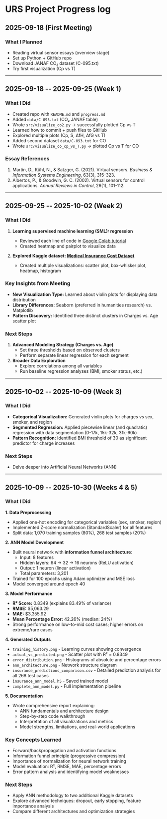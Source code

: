 # URS Project Progress log

## 2025-09-18 (First Meeting)
### What I Planned
- Reading virtual sensor essays (overview stage)
- Set up Python + GitHub repo
- Download JANAF CO₂ dataset (C-095.txt)
- Try first visualization (Cp vs T)

---

## 2025-09-18 -- 2025-09-25 (Week 1)
### What I Did
- Created repo with `README.md` and `progress.md`
- Added `data/C-095.txt` (CO₂ JANAF table)
- Wrote `src/visualize_co2.py` → successfully plotted Cp vs T
- Learned how to commit + push files to GitHub
- Explored multiple plots (Cp, S, ΔfH, ΔfG vs T)
- Added second dataset `data/C-093.txt` for CO
- Wrote `src/visualize_co_cp_vs_T.py` → plotted Cp vs T for CO

### Essay References
1. Martin, D., Kühl, N., & Satzger, G. (2021). Virtual sensors. *Business & Information Systems Engineering*, 63(3), 315-323.
2. Albertos, P., & Goodwin, G. C. (2002). Virtual sensors for control applications. *Annual Reviews in Control*, 26(1), 101-112.

---

## 2025-09-25 -- 2025-10-02 (Week 2)
### What I Did
1. **Learning supervised machine learning (SML): regression**
   - Reviewed each line of code in [Google Colab tutorial](https://colab.research.google.com/drive/1FfikNXcsL1t77IHjIh0tLhHhvhrnKHir)
   - Created heatmap and pairplot to visualize data

2. **Explored Kaggle dataset: [Medical Insurance Cost Dataset](https://www.kaggle.com/datasets/mosapabdelghany/medical-insurance-cost-dataset)**
   - Created multiple visualizations: scatter plot, box-whisker plot, heatmap, histogram

### Key Insights from Meeting
- **New Visualization Type:** Learned about violin plots for displaying data distribution
- **Library Differences:** Seaborn (preferred in humanities research) vs. Matplotlib
- **Pattern Discovery:** Identified three distinct clusters in Charges vs. Age scatter plot

### Next Steps
1. **Advanced Modeling Strategy (Charges vs. Age)**
   - Set three thresholds based on observed clusters
   - Perform separate linear regression for each segment
2. **Broader Data Exploration**
   - Explore correlations among all variables
   - Run baseline regression analyses (BMI, smoker status, etc.)

---

## 2025-10-02 -- 2025-10-09 (Week 3)
### What I Did
- **Categorical Visualization:** Generated violin plots for charges vs sex, smoker, and region
- **Segmented Regression:** Applied piecewise linear (and quadratic) regression with data segmentation (0-17k, 15k-32k, 31k-60k)
- **Pattern Recognition:** Identified BMI threshold of 30 as significant predictor for charge increases

### Next Steps
- Delve deeper into Artificial Neural Networks (ANN)

---

## 2025-10-09 -- 2025-10-30 (Weeks 4 & 5)
### What I Did

**1. Data Preprocessing**
- Applied one-hot encoding for categorical variables (sex, smoker, region)
- Implemented Z-score normalization (StandardScaler) for all features
- Split data: 1,070 training samples (80%), 268 test samples (20%)

**2. ANN Model Development**
- Built neural network with **information funnel architecture**:
  - Input: 8 features
  - Hidden layers: 64 → 32 → 16 neurons (ReLU activation)
  - Output: 1 neuron (linear activation)
  - Total parameters: 3,201
- Trained for 100 epochs using Adam optimizer and MSE loss
- Model converged around epoch 40

**3. Model Performance**
- **R² Score:** 0.8349 (explains 83.49% of variance)
- **RMSE:** $5,063.29
- **MAE:** $3,355.92
- **Mean Percentage Error:** 42.26% (median: 24%)
- Strong performance on low-to-mid cost cases; higher errors on extreme/rare cases

**4. Generated Outputs**
- `training_history.png` - Learning curves showing convergence
- `actual_vs_predicted.png` - Scatter plot with R² = 0.8349
- `error_distribution.png` - Histograms of absolute and percentage errors
- `ann_architecture.png` - Network structure diagram
- `insurance_predictions_comparison.csv` - Detailed prediction analysis for all 268 test cases
- `insurance_ann_model.h5` - Saved trained model
- `complete_ann_model.py` - Full implementation pipeline

**5. Documentation**
- Wrote comprehensive report explaining:
  - ANN fundamentals and architecture design
  - Step-by-step code walkthrough
  - Interpretation of all visualizations and metrics
  - Model strengths, limitations, and real-world applications

### Key Concepts Learned
- Forward/backpropagation and activation functions
- Information funnel principle (progressive compression)
- Importance of normalization for neural network training
- Model evaluation: R², RMSE, MAE, percentage errors
- Error pattern analysis and identifying model weaknesses

### Next Steps
- Apply ANN methodology to two additional Kaggle datasets
- Explore advanced techniques: dropout, early stopping, feature importance analysis
- Compare different architectures and optimization strategies
